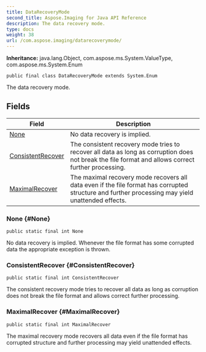 ```yaml
---
title: DataRecoveryMode
second_title: Aspose.Imaging for Java API Reference
description: The data recovery mode.
type: docs
weight: 38
url: /com.aspose.imaging/datarecoverymode/
---
```

**Inheritance:**
java.lang.Object, com.aspose.ms.System.ValueType, com.aspose.ms.System.Enum
```
public final class DataRecoveryMode extends System.Enum
```

The data recovery mode.
## Fields

| Field | Description |
| --- | --- |
| [None](#None) | No data recovery is implied. |
| [ConsistentRecover](#ConsistentRecover) | The consistent recovery mode tries to recover all data as long as corruption does not break the file format and allows correct further processing. |
| [MaximalRecover](#MaximalRecover) | The maximal recovery mode recovers all data even if the file format has corrupted structure and further processing may yield unattended effects. |
### None {#None}
```
public static final int None
```


No data recovery is implied. Whenever the file format has some corrupted data the appropriate exception is thrown.

### ConsistentRecover {#ConsistentRecover}
```
public static final int ConsistentRecover
```


The consistent recovery mode tries to recover all data as long as corruption does not break the file format and allows correct further processing.

### MaximalRecover {#MaximalRecover}
```
public static final int MaximalRecover
```


The maximal recovery mode recovers all data even if the file format has corrupted structure and further processing may yield unattended effects.

